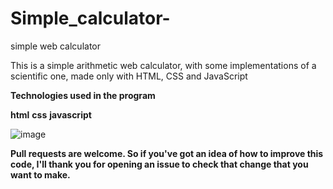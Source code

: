 # Simple_calculator-
simple web calculator


This is a simple arithmetic web calculator, with some implementations of a scientific one, made only with HTML, CSS and JavaScript


**Technologies used in the program**

**html**
**css**
**javascript**

![image](https://github.com/ranapiya/Simple_calculator-/assets/127029448/870aa08e-b64a-4c3f-8965-a1d98fc9fbde)

**Pull requests are welcome. So if you've got an idea of how to improve this code, I'll thank you for opening an issue to check that change that you want to make.**

